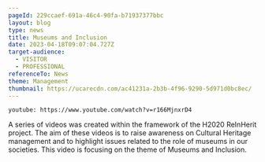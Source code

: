 ```yaml
---
pageId: 229ccaef-691a-46c4-90fa-b71937377bbc
layout: blog
type: news
title: Museums and Inclusion
date: 2023-04-18T09:07:04.727Z
target-audience:
  - VISITOR
  - PROFESSIONAL
referenceTo: News
theme: Management
thumbnail: https://ucarecdn.com/ac41231a-2b3b-4f96-9290-5d971d0bc8ec/
---
```

`youtube: https://www.youtube.com/watch?v=r166MjnxrD4`

A series of videos was created within the framework of the H2020 ReInHerit project. The aim of these videos is to raise awareness on Cultural Heritage management and to highlight issues related to the role of museums in our societies. This video is focusing on the theme of Museums and Inclusion.